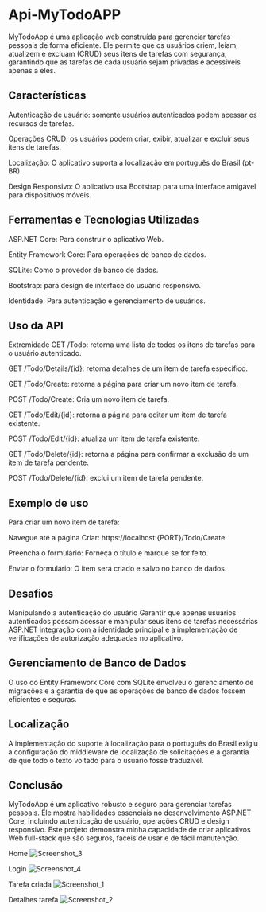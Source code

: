 # Api-MyTodoAPP

MyTodoApp é uma aplicação web construída para gerenciar tarefas pessoais de forma eficiente. Ele permite que os usuários criem, leiam, atualizem e excluam (CRUD) seus itens de tarefas com segurança, garantindo que as tarefas de cada usuário sejam privadas e acessíveis apenas a eles.

## Características
Autenticação de usuário: somente usuários autenticados podem acessar os recursos de tarefas.

Operações CRUD: os usuários podem criar, exibir, atualizar e excluir seus itens de tarefas.

Localização: O aplicativo suporta a localização em português do Brasil (pt-BR).

Design Responsivo: O aplicativo usa Bootstrap para uma interface amigável para dispositivos móveis.

## Ferramentas e Tecnologias Utilizadas
ASP.NET Core: Para construir o aplicativo Web.

Entity Framework Core: Para operações de banco de dados.

SQLite: Como o provedor de banco de dados.

Bootstrap: para design de interface do usuário responsivo.

Identidade: Para autenticação e gerenciamento de usuários.

## Uso da API
Extremidade
GET /Todo: retorna uma lista de todos os itens de tarefas para o usuário autenticado.

GET /Todo/Details/{id}: retorna detalhes de um item de tarefa específico.

GET /Todo/Create: retorna a página para criar um novo item de tarefa.

POST /Todo/Create: Cria um novo item de tarefa.

GET /Todo/Edit/{id}: retorna a página para editar um item de tarefa existente.

POST /Todo/Edit/{id}: atualiza um item de tarefa existente.

GET /Todo/Delete/{id}: retorna a página para confirmar a exclusão de um item de tarefa pendente.

POST /Todo/Delete/{id}: exclui um item de tarefa pendente.

## Exemplo de uso
Para criar um novo item de tarefa:

Navegue até a página Criar: https://localhost:{PORT}/Todo/Create

Preencha o formulário: Forneça o título e marque se for feito.

Enviar o formulário: O item será criado e salvo no banco de dados.

## Desafios
Manipulando a autenticação do usuário
Garantir que apenas usuários autenticados possam acessar e manipular seus itens de tarefas necessárias ASP.NET integração com a identidade principal e a implementação de verificações de autorização adequadas no aplicativo.

## Gerenciamento de Banco de Dados
O uso do Entity Framework Core com SQLite envolveu o gerenciamento de migrações e a garantia de que as operações de banco de dados fossem eficientes e seguras.

## Localização
A implementação do suporte à localização para o português do Brasil exigiu a configuração do middleware de localização de solicitações e a garantia de que todo o texto voltado para o usuário fosse traduzível.

## Conclusão
MyTodoApp é um aplicativo robusto e seguro para gerenciar tarefas pessoais. Ele mostra habilidades essenciais no desenvolvimento ASP.NET Core, incluindo autenticação de usuário, operações CRUD e design responsivo. Este projeto demonstra minha capacidade de criar aplicativos Web full-stack que são seguros, fáceis de usar e de fácil manutenção.

Home
![Screenshot_3](https://github.com/lislovelly/Api-MyTodoAPP/assets/135989808/4908b391-b0be-49c9-bec6-10f5e2a079e3)

Login
![Screenshot_4](https://github.com/lislovelly/Api-MyTodoAPP/assets/135989808/e0c9c5ae-2f02-4f31-a50e-05317b7c38b9)

Tarefa criada
![Screenshot_1](https://github.com/lislovelly/Api-MyTodoAPP/assets/135989808/d3515a04-6789-41ac-bf17-3998cdcc5242)

Detalhes tarefa
![Screenshot_2](https://github.com/lislovelly/Api-MyTodoAPP/assets/135989808/d4e39a80-f8ef-43c3-b6d5-cacf8c5d7c43)


